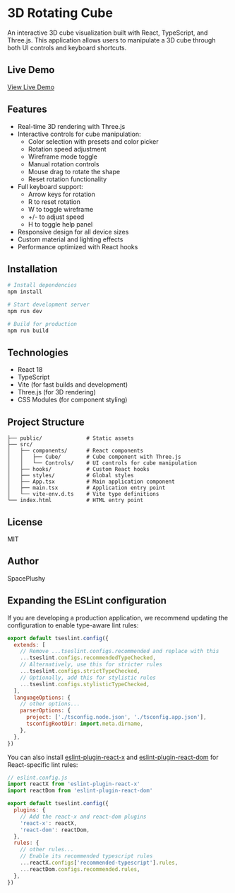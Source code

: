 # 3D Rotating Cube

An interactive 3D cube visualization built with React, TypeScript, and Three.js. This application allows users to manipulate a 3D cube through both UI controls and keyboard shortcuts.

## Live Demo

[View Live Demo](https://rotating-cube-n3swb5nrb-space-plushy.vercel.app)

## Features

- Real-time 3D rendering with Three.js
- Interactive controls for cube manipulation:
  - Color selection with presets and color picker
  - Rotation speed adjustment
  - Wireframe mode toggle
  - Manual rotation controls
  - Mouse drag to rotate the shape
  - Reset rotation functionality
- Full keyboard support:
  - Arrow keys for rotation
  - R to reset rotation
  - W to toggle wireframe
  - +/- to adjust speed
  - H to toggle help panel
- Responsive design for all device sizes
- Custom material and lighting effects
- Performance optimized with React hooks

## Installation

```bash
# Install dependencies
npm install

# Start development server
npm run dev

# Build for production
npm run build
```

## Technologies

- React 18
- TypeScript
- Vite (for fast builds and development)
- Three.js (for 3D rendering)
- CSS Modules (for component styling)

## Project Structure

```
├── public/              # Static assets
├── src/
│   ├── components/      # React components
│   │   ├── Cube/        # Cube component with Three.js
│   │   └── Controls/    # UI controls for cube manipulation
│   ├── hooks/           # Custom React hooks
│   ├── styles/          # Global styles
│   ├── App.tsx          # Main application component
│   ├── main.tsx         # Application entry point
│   └── vite-env.d.ts    # Vite type definitions
└── index.html           # HTML entry point
```

## License

MIT

## Author

SpacePlushy

## Expanding the ESLint configuration

If you are developing a production application, we recommend updating the configuration to enable type-aware lint rules:

```js
export default tseslint.config({
  extends: [
    // Remove ...tseslint.configs.recommended and replace with this
    ...tseslint.configs.recommendedTypeChecked,
    // Alternatively, use this for stricter rules
    ...tseslint.configs.strictTypeChecked,
    // Optionally, add this for stylistic rules
    ...tseslint.configs.stylisticTypeChecked,
  ],
  languageOptions: {
    // other options...
    parserOptions: {
      project: ['./tsconfig.node.json', './tsconfig.app.json'],
      tsconfigRootDir: import.meta.dirname,
    },
  },
})
```

You can also install [eslint-plugin-react-x](https://github.com/Rel1cx/eslint-react/tree/main/packages/plugins/eslint-plugin-react-x) and [eslint-plugin-react-dom](https://github.com/Rel1cx/eslint-react/tree/main/packages/plugins/eslint-plugin-react-dom) for React-specific lint rules:

```js
// eslint.config.js
import reactX from 'eslint-plugin-react-x'
import reactDom from 'eslint-plugin-react-dom'

export default tseslint.config({
  plugins: {
    // Add the react-x and react-dom plugins
    'react-x': reactX,
    'react-dom': reactDom,
  },
  rules: {
    // other rules...
    // Enable its recommended typescript rules
    ...reactX.configs['recommended-typescript'].rules,
    ...reactDom.configs.recommended.rules,
  },
})
```
